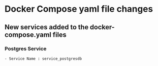 # Docker Compose yaml file changes

## New services added to the docker-compose.yaml files

### Postgres Service

    - Service Name : service_postgresdb 
